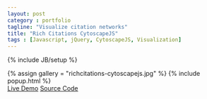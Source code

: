 ```yaml
---
layout: post
category : portfolio
tagline: "Visualize citation networks"
title: "Rich Citations CytoscapeJS"
tags : [Javascript, jQuery, CytoscapeJS, Visualization]
---
```

{% include JB/setup %}

{% assign gallery = "richcitations-cytoscapejs.jpg" %}
{% include popup.html %}
<br/>
<a href="http://bl.ocks.org/mchelen/a0512b645949935fb6c0" target="_blank" class="btn btn-default" role="button">Live Demo</a> <a href="https://gist.github.com/mchelen/a0512b645949935fb6c0" class="btn btn-default" target="_blank"><span class="fa fa-github"></span> Source Code</a>


<!--more-->




